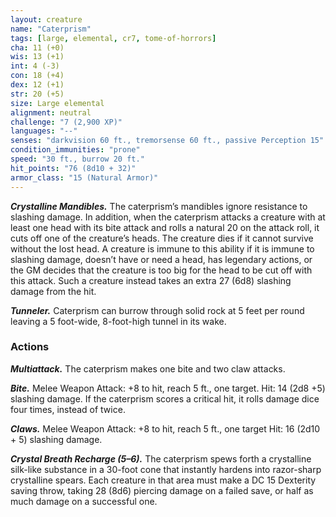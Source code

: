 ```yaml
---
layout: creature
name: "Caterprism"
tags: [large, elemental, cr7, tome-of-horrors]
cha: 11 (+0)
wis: 13 (+1)
int: 4 (-3)
con: 18 (+4)
dex: 12 (+1)
str: 20 (+5)
size: Large elemental
alignment: neutral
challenge: "7 (2,900 XP)"
languages: "--"
senses: "darkvision 60 ft., tremorsense 60 ft., passive Perception 15"
condition_immunities: "prone"
speed: "30 ft., burrow 20 ft."
hit_points: "76 (8d10 + 32)"
armor_class: "15 (Natural Armor)"
---
```


***Crystalline Mandibles.*** The caterprism’s mandibles ignore resistance to
slashing damage. In addition, when the caterprism attacks a creature with
at least one head with its bite attack and rolls a natural 20 on the attack
roll, it cuts off one of the creature’s heads. The creature dies if it cannot
survive without the lost head. A creature is immune to this ability if it is
immune to slashing damage, doesn’t have or need a head, has legendary
actions, or the GM decides that the creature is too big for the head to be
cut off with this attack. Such a creature instead takes an extra 27 (6d8)
slashing damage from the hit.

***Tunneler.*** Caterprism can burrow through solid rock at 5 feet per round
leaving a 5 foot-wide, 8-foot-high tunnel in its wake.

### Actions

***Multiattack.*** The caterprism makes one bite and two claw attacks.

***Bite.*** Melee Weapon Attack: +8 to hit, reach 5 ft., one target. Hit: 14 (2d8 +5) slashing damage. If the caterprism scores a critical hit, it rolls
damage dice four times, instead of twice.

***Claws.*** Melee Weapon Attack: +8 to hit, reach 5 ft., one target Hit: 16 (2d10 + 5) slashing damage.

***Crystal Breath Recharge (5–6).*** The caterprism spews forth a
crystalline silk-like substance in a 30-foot cone that instantly hardens into
razor-sharp crystalline spears. Each creature in that area must make a DC
15 Dexterity saving throw, taking 28 (8d6) piercing damage on a failed
save, or half as much damage on a successful one.
